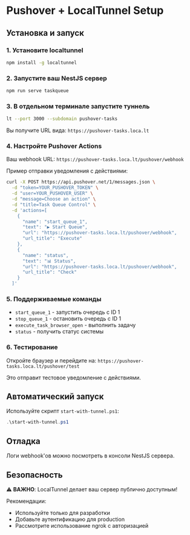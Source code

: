 # Pushover + LocalTunnel Setup

## Установка и запуск

### 1. Установите localtunnel
```bash
npm install -g localtunnel
```

### 2. Запустите ваш NestJS сервер
```bash
npm run serve taskqueue
```

### 3. В отдельном терминале запустите туннель
```bash
lt --port 3000 --subdomain pushover-tasks
```

Вы получите URL вида: `https://pushover-tasks.loca.lt`

### 4. Настройте Pushover Actions

Ваш webhook URL: `https://pushover-tasks.loca.lt/pushover/webhook`

Пример отправки уведомления с действиями:

```bash
curl -X POST https://api.pushover.net/1/messages.json \
  -d "token=YOUR_PUSHOVER_TOKEN" \
  -d "user=YOUR_PUSHOVER_USER" \
  -d "message=Choose an action" \
  -d "title=Task Queue Control" \
  -d 'actions=[
    {
      "name": "start_queue_1",
      "text": "▶️ Start Queue",
      "url": "https://pushover-tasks.loca.lt/pushover/webhook",
      "url_title": "Execute"
    },
    {
      "name": "status",
      "text": "📊 Status",
      "url": "https://pushover-tasks.loca.lt/pushover/webhook",
      "url_title": "Check"
    }
  ]'
```

### 5. Поддерживаемые команды

- `start_queue_1` - запустить очередь с ID 1
- `stop_queue_1` - остановить очередь с ID 1
- `execute_task_browser_open` - выполнить задачу
- `status` - получить статус системы

### 6. Тестирование

Откройте браузер и перейдите на:
`https://pushover-tasks.loca.lt/pushover/test`

Это отправит тестовое уведомление с действиями.

## Автоматический запуск

Используйте скрипт `start-with-tunnel.ps1`:

```powershell
.\start-with-tunnel.ps1
```

## Отладка

Логи webhook'ов можно посмотреть в консоли NestJS сервера.

## Безопасность

⚠️ **ВАЖНО**: LocalTunnel делает ваш сервер публично доступным!

Рекомендации:
- Используйте только для разработки
- Добавьте аутентификацию для production
- Рассмотрите использование ngrok с авторизацией
